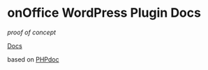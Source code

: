 # onOffice WordPress Plugin Docs
*proof of concept*

[Docs](https://onoffice-web-org.github.io/docs-poc/)


based on [PHPdoc](https://phpdoc.org/)
